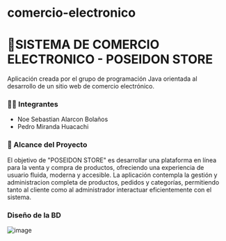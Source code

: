 # comercio-electronico
# 🛒SISTEMA DE COMERCIO ELECTRONICO - POSEIDON STORE

Aplicación creada por el grupo de programación Java orientada al desarrollo de un sitio web de comercio electrónico.

### 👨‍💻 Integrantes
- Noe Sebastian Alarcon Bolaños
- Pedro Miranda Huacachi

### 🎯 Alcance del Proyecto
El objetivo de "POSEIDON STORE" es desarrollar una plataforma en línea para la venta y compra de productos, ofreciendo una experiencia de usuario fluida, moderna y accesible. La aplicación contempla la gestión y administracion completa de productos, pedidos y categorías, permitiendo tanto al cliente como al administrador interactuar eficientemente con el sistema.

### Diseño de la BD
![image](https://github.com/user-attachments/assets/58d1a9bb-bfc0-46fa-b7e5-309e7c73670d)





 
